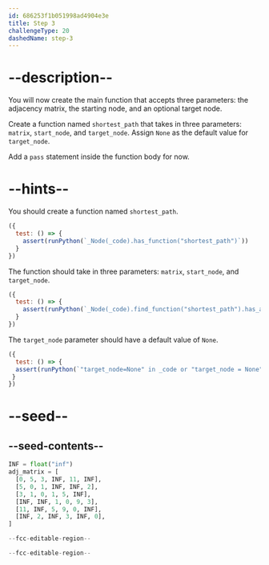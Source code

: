 ```yaml
---
id: 686253f1b051998ad4904e3e
title: Step 3
challengeType: 20
dashedName: step-3
---
```


# --description--

You will now create the main function that accepts three parameters: the adjacency matrix, the starting node, and an optional target node.

Create a function named `shortest_path` that takes in three parameters: `matrix`, `start_node`, and `target_node`. Assign `None` as the default value for `target_node`. 


Add a `pass` statement inside the function body for now.

# --hints--

You should create a function named `shortest_path`.

```js
({
  test: () => {
    assert(runPython(`_Node(_code).has_function("shortest_path")`))
  }
})
```

The function should take in three parameters: `matrix`, `start_node`, and `target_node`.

```js
({
  test: () => {
    assert(runPython(`_Node(_code).find_function("shortest_path").has_args(["matrix", "start_node", "target_node=None"])`))
  }
})
```

The `target_node` parameter should have a default value of `None`.

```js
({
  test: () => {
  assert(runPython(`"target_node=None" in _code or "target_node = None" in _code`))
 }
})
```

# --seed--

## --seed-contents--

```py
INF = float("inf")
adj_matrix = [
  [0, 5, 3, INF, 11, INF],
  [5, 0, 1, INF, INF, 2],
  [3, 1, 0, 1, 5, INF],
  [INF, INF, 1, 0, 9, 3],
  [11, INF, 5, 9, 0, INF],
  [INF, 2, INF, 3, INF, 0],
]

--fcc-editable-region--

--fcc-editable-region--
```
